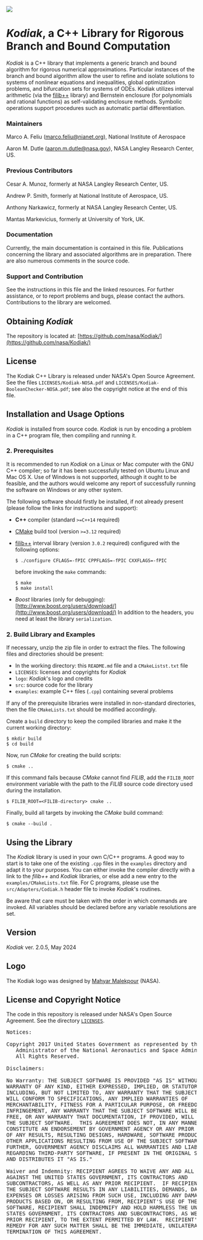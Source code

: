 ![](logo/Kodiak.jpeg "")

*Kodiak*, a C++ Library for Rigorous Branch and Bound Computation
=================================================================

*Kodiak* is a C++ library that implements a generic branch and bound
algorithm for rigorous numerical approximations. Particular instances
of the branch and bound algorithm allow the user to refine and
isolate solutions to systems of nonlinear equations and inequalities,
global optimization problems, and bifurcation sets for systems of
ODEs. Kodiak utilizes interval arithmetic (via the [filib++](www2.math.uni-wuppertal.de/wrswt/software/filib.html) library)
and Bernstein enclosure (for polynomials and rational functions) as
self-validating enclosure methods. Symbolic operations support
procedures such as automatic partial differentiation.

### Maintainers

Marco A. Feliu (marco.feliu@nianet.org), National Institute of Aerospace

Aaron M. Dutle (aaron.m.dutle@nasa.gov), NASA Langley Research Center, US.

### Previous Contributors

Cesar A. Munoz, formerly at NASA Langley Research Center, US.

Andrew P. Smith, formerly at National Institute of Aerospace, US.

Anthony Narkawicz, formerly at NASA Langley Research Center, US.

Mantas Markevicius, formerly at University of York, UK.

### Documentation

Currently, the main documentation is contained in this file.
Publications concerning the library and associated algorithms are in
preparation. There are also numerous comments in the source code.

### Support and Contribution

See the instructions in this file and the linked resources.
For further assistance, or to report problems and bugs, please
contact the authors. Contributions to the library are welcomed.

Obtaining *Kodiak*
------------------

The repository is located at:
[https://github.com/nasa/Kodiak/](https://github.com/nasa/Kodiak/)

License
-------

The Kodiak C++ Library is released under NASA's Open Source Agreement.
See the files `LICENSES/Kodiak-NOSA.pdf` and `LICENSES/Kodiak-BooleanChecker-NOSA.pdf`;
see also the copyright notice at the end of this file.

Installation and Usage Options
------------------------------

*Kodiak* is installed from source code.
*Kodiak* is run by encoding a problem in a C++ program file, then compiling and running it.

### 2. Prerequisites

It is recommended to run *Kodiak* on a Linux or Mac computer with the
GNU C++ compiler; so far it has been successfully tested on Ubuntu Linux
and Mac OS X. Use of Windows is not supported, although it ought to be
feasible, and the authors would welcome any report of successfully
running the software on Windows or any other system.

The following software should firstly be installed, if not already
present (please follow the links for instructions and support):

* **C++** compiler (standard `>=C++14` required)
* [CMake](https://cmake.org) build tool (version `>=3.12` required)
* [filib++](http://www2.math.uni-wuppertal.de/wrswt/software/filib.html) interval library (version `3.0.2` required) configured with the following options:
  ```
  $ ./configure CFLAGS=-fPIC CPPFLAGS=-fPIC CXXFLAGS=-fPIC
  ```
  before invoking the `make` commands:
  ```
  $ make
  $ make install
  ```

* *Boost* libraries (only for debugging):
  [http://www.boost.org/users/download/](http://www.boost.org/users/download/)
  In addition to the headers, you need at least the library
  `serialization`.


### 2. Build Library and Examples

If necessary, unzip the zip file in order to extract the files.
The following files and directories should be present:

* In the working directory: this `README.md` file and a `CMakeListst.txt` file
* `LICENSES`: licenses and copyrights for *Kodiak*
* `logo`: *Kodiak*'s logo and credits
* `src`: source code for the library
* `examples`: example C++ files  (`.cpp`) containing several problems

If any of the prerequisite libraries were installed in non-standard
directories, then the file `CMakeLists.txt` should be modified accordingly.

Create a `build` directory to keep the compiled libraries and make it
the current working directory:
```
$ mkdir build
$ cd build
```

Now, run *CMake* for creating the build scripts:
```
$ cmake ..
```
If this command fails because *CMake* cannot find *FILIB*, add the `FILIB_ROOT` environment variable with the path to the *FILIB* source code directory used during the installation.
```
$ FILIB_ROOT=<FILIB-directory> cmake ..
```

Finally, build all targets by invoking the *CMake* build command:
```
$ cmake --build .
```

Using the Library
-----------------

The *Kodiak* library is used in your own C/C++ programs.
A good way to start is to take one of the existing `.cpp`
files in the `examples` directory and adapt it to your purposes.
You can either invoke the compiler directly with a link to the
*filib++* and *Kodiak* libraries, or else add a new entry to
the `examples/CMakeLists.txt` file.
For C programs, please use the `src/Adapters/Codiak.h` header file to invoke *Kodiak*'s routines.

Be aware that care must be taken with the order in which commands
are invoked. All variables should be declared before any variable
resolutions are set.

## Version

*Kodiak* ver. 2.0.5,  May 2024

## Logo
The Kodiak logo was designed by
[Mahyar Malekpour](http://shemesh.larc.nasa.gov/people/mrm/publications.htm#ETC) (NASA).

## License and Copyright Notice

The code in this repository is released under NASA's Open Source
Agreement.  See the directory [`LICENSES`](LICENSES).

<pre>
Notices:

Copyright 2017 United States Government as represented by the
   Administrator of the National Aeronautics and Space Administration.
   All Rights Reserved.

Disclaimers:

No Warranty: THE SUBJECT SOFTWARE IS PROVIDED "AS IS" WITHOUT ANY
WARRANTY OF ANY KIND, EITHER EXPRESSED, IMPLIED, OR STATUTORY,
INCLUDING, BUT NOT LIMITED TO, ANY WARRANTY THAT THE SUBJECT SOFTWARE
WILL CONFORM TO SPECIFICATIONS, ANY IMPLIED WARRANTIES OF
MERCHANTABILITY, FITNESS FOR A PARTICULAR PURPOSE, OR FREEDOM FROM
INFRINGEMENT, ANY WARRANTY THAT THE SUBJECT SOFTWARE WILL BE ERROR
FREE, OR ANY WARRANTY THAT DOCUMENTATION, IF PROVIDED, WILL CONFORM TO
THE SUBJECT SOFTWARE.  THIS AGREEMENT DOES NOT, IN ANY MANNER,
CONSTITUTE AN ENDORSEMENT BY GOVERNMENT AGENCY OR ANY PRIOR RECIPIENT
OF ANY RESULTS, RESULTING DESIGNS, HARDWARE, SOFTWARE PRODUCTS OR ANY
OTHER APPLICATIONS RESULTING FROM USE OF THE SUBJECT SOFTWARE.
FURTHER, GOVERNMENT AGENCY DISCLAIMS ALL WARRANTIES AND LIABILITIES
REGARDING THIRD-PARTY SOFTWARE, IF PRESENT IN THE ORIGINAL SOFTWARE,
AND DISTRIBUTES IT "AS IS."

Waiver and Indemnity: RECIPIENT AGREES TO WAIVE ANY AND ALL CLAIMS
AGAINST THE UNITED STATES GOVERNMENT, ITS CONTRACTORS AND
SUBCONTRACTORS, AS WELL AS ANY PRIOR RECIPIENT.  IF RECIPIENT'S USE OF
THE SUBJECT SOFTWARE RESULTS IN ANY LIABILITIES, DEMANDS, DAMAGES,
EXPENSES OR LOSSES ARISING FROM SUCH USE, INCLUDING ANY DAMAGES FROM
PRODUCTS BASED ON, OR RESULTING FROM, RECIPIENT'S USE OF THE SUBJECT
SOFTWARE, RECIPIENT SHALL INDEMNIFY AND HOLD HARMLESS THE UNITED
STATES GOVERNMENT, ITS CONTRACTORS AND SUBCONTRACTORS, AS WELL AS ANY
PRIOR RECIPIENT, TO THE EXTENT PERMITTED BY LAW.  RECIPIENT'S SOLE
REMEDY FOR ANY SUCH MATTER SHALL BE THE IMMEDIATE, UNILATERAL
TERMINATION OF THIS AGREEMENT.
</pre>
